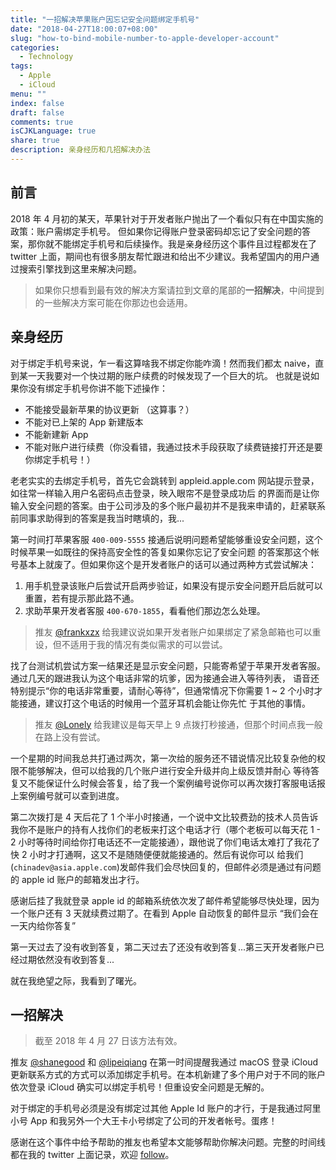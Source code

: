 ```yaml
---
title: "一招解决苹果账户因忘记安全问题绑定手机号"
date: "2018-04-27T18:00:07+08:00"
slug: "how-to-bind-mobile-number-to-apple-developer-account"
categories:
  - Technology
tags:
  - Apple
  - iCloud
menu: ""
index: false
draft: false
comments: true
isCJKLanguage: true
share: true
description: 亲身经历和几招解决办法
---
```


## 前言

2018 年 4 月初的某天，苹果针对于开发者账户抛出了一个看似只有在中国实施的政策：账户需绑定手机号。
但如果你记得账户登录密码却忘记了安全问题的答案，那你就不能绑定手机号和后续操作。我是亲身经历这个事件且过程都发在了 twitter 上面，期间也有很多朋友帮忙跟进和给出不少建议。我希望国内的用户通过搜索引擎找到这里来解决问题。

> 如果你只想看到最有效的解决方案请拉到文章的尾部的**一招解决**，中间提到的一些解决方案可能在你那边也会适用。

## 亲身经历

对于绑定手机号来说，乍一看这算啥我不绑定你能咋滴！然而我们都太 naive，直到某一天我要对一个快过期的账户续费的时候发现了一个巨大的坑。
也就是说如果你没有绑定手机号你讲不能下述操作：

- 不能接受最新苹果的协议更新 （这算事？）
- 不能对已上架的 App 新建版本
- 不能新建新 App
- 不能对账户进行续费（你没看错，我通过技术手段获取了续费链接打开还是要你绑定手机号！）

老老实实的去绑定手机号，首先它会跳转到 appleid.apple.com 网站提示登录，如往常一样输入用户名密码点击登录，映入眼帘不是登录成功后
的界面而是让你输入安全问题的答案。由于公司涉及的多个账户最初并不是我来申请的，赶紧联系前同事求助得到的答案是我当时瞎填的，我...

第一时间打苹果客服 `400-009-5555` 接通后说明问题希望能够重设安全问题，这个时候苹果一如既往的保持高安全性的答复如果你忘记了安全问题
的答案那这个帐号基本上就废了。但如果你这个是开发者账户的话可以通过两种方式尝试解决：

1. 用手机登录该账户后尝试开启两步验证，如果没有提示安全问题开启后就可以重置，若有提示那此路不通。
1. 求助苹果开发者客服 `400-670-1855`，看看他们那边怎么处理。

> 推友 [@frankxzx](https://twitter.com/frankxzx624) 给我建议说如果开发者账户如果绑定了紧急邮箱也可以重设，但不适用于我的情况有类似需求的可以尝试。

找了台测试机尝试方案一结果还是显示安全问题，只能寄希望于苹果开发者客服。通过几天的跟进我认为这个电话非常的坑爹，因为接通会进入等待列表，
语音还特别提示“你的电话非常重要，请耐心等待”，但通常情况下你需要 1 ~ 2 个小时才能接通，建议打这个电话的时候用一个蓝牙耳机会能让你先忙
于其他的事情。

> 推友 [@Lonely](https://twitter.com/Lonely__Ma) 给我建议是每天早上 9 点拨打秒接通，但那个时间点我一般在路上没有尝试。

一个星期的时间我总共打通过两次，第一次给的服务还不错说情况比较复杂他的权限不能够解决，但可以给我的几个账户进行安全升级并向上级反馈并耐心
等待答复又不能保证什么时候会答复，给了我一个案例编号说你可以再次拨打客服电话报上案例编号就可以查到进度。

第二次拨打是 4 天后花了 1 个半小时接通，一个说中文比较费劲的技术人员告诉我你不是账户的持有人找你们的老板来打这个电话才行（哪个老板可以每天花
1 - 2 小时等待时间给你打电话还不一定能接通），跟他说了你们电话太难打了我花了快 2 小时才打通啊，这又不是随随便便就能接通的。然后有说你可以
给我们(`chinadev@asia.apple.com`)发邮件我们会尽快回复的，但邮件必须是通过有问题的 apple id 账户的邮箱发出才行。

感谢后挂了我就登录 apple id 的邮箱系统依次发了邮件希望能够尽快处理，因为一个账户还有 3 天就续费过期了。在看到 Apple 自动恢复的邮件显示
“我们会在一天内给你答复”

第一天过去了没有收到答复，第二天过去了还没有收到答复...第三天开发者账户已经过期依然没有收到答复...

就在我绝望之际，我看到了曙光。

## 一招解决

> 截至 2018 年 4 月 27 日该方法有效。

推友 [@shanegood](https://twitter.com/shanegood) 和 [@lipeiqiang](https://twitter.com/lipeiqiang) 在第一时间提醒我通过 macOS 登录
iCloud 更新联系方式的方式可以添加绑定手机号。在本机新建了多个用户对于不同的账户依次登录 iCloud 确实可以绑定手机号！但重设安全问题是无解的。

对于绑定的手机号必须是没有绑定过其他 Apple Id 账户的才行，于是我通过阿里小号 App 和我另外一个大王卡小号绑定了公司的开发者帐号。蛋疼！

感谢在这个事件中给予帮助的推友也希望本文能够帮助你解决问题。完整的时间线都在我的 twitter 上面记录，欢迎 [follow](https://twitter.com/icyleaf)。

